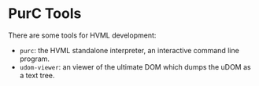 # PurC Tools

There are some tools for HVML development:
  - `purc`: the HVML standalone interpreter, an interactive command line program.
  - `udom-viewer`: an viewer of the ultimate DOM which dumps the uDOM as a text tree.
